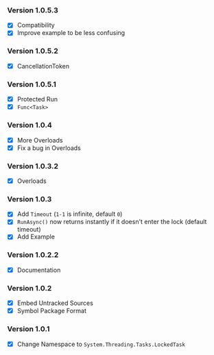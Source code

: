 ### Version 1.0.5.3
- [x] Compatibility
- [x] Improve example to be less confusing

### Version 1.0.5.2
- [x] CancellationToken

### Version 1.0.5.1
- [x] Protected Run
- [x] `Func<Task>`

### Version 1.0.4
- [x] More Overloads
- [x] Fix a bug in Overloads

### Version 1.0.3.2
- [x] Overloads

### Version 1.0.3
- [x] Add `Timeout` (`1-1` is infinite, default `0`)
- [x] `RunAsync()` now returns instantly if it doesn't enter the lock (default timeout)
- [x] Add Example

### Version 1.0.2.2
- [x] Documentation

### Version 1.0.2
- [x] Embed Untracked Sources
- [x] Symbol Package Format

### Version 1.0.1
- [x] Change Namespace to `System.Threading.Tasks.LockedTask`
